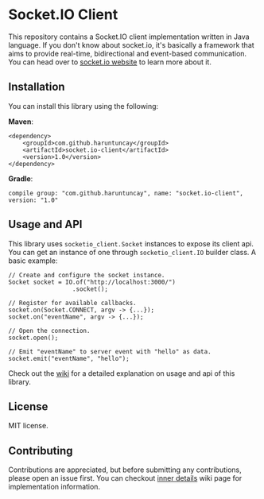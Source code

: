 
# Socket.IO Client
This repository contains a Socket.IO client implementation written in Java language.
If you don't know about socket.io, it's basically a framework that aims to provide real-time, bidirectional and event-based communication. You can head over to [socket.io website](https://socket.io/) to learn more about it.

## Installation
You can install this library using the following:

**Maven**:
```
<dependency>
    <groupId>com.github.haruntuncay</groupId>
    <artifactId>socket.io-client</artifactId>
    <version>1.0</version>
</dependency>
```

**Gradle**:
```
compile group: "com.github.haruntuncay", name: "socket.io-client", version: "1.0"
```

## Usage and API
This library uses `socketio_client.Socket` instances to expose its client api.
You can get an instance of one through `socketio_client.IO` builder class.
A basic example:
```
// Create and configure the socket instance.
Socket socket = IO.of("http://localhost:3000/")
                  .socket();

// Register for available callbacks.
socket.on(Socket.CONNECT, argv -> {...});
socket.on("eventName", argv -> {...});

// Open the connection.
socket.open();

// Emit "eventName" to server event with "hello" as data.
socket.emit("eventName", "hello");
```
Check out the [wiki](https://github.com/haruntuncay/socket.io-client/wiki) for a detailed explanation on usage and api of this library.

## License
MIT license.


## Contributing
Contributions are appreciated, but before submitting any contributions, please open an issue first.
You can checkout [inner details](https://github.com/haruntuncay/socket.io-client/wiki/Inner-Details) wiki page for implementation information.
